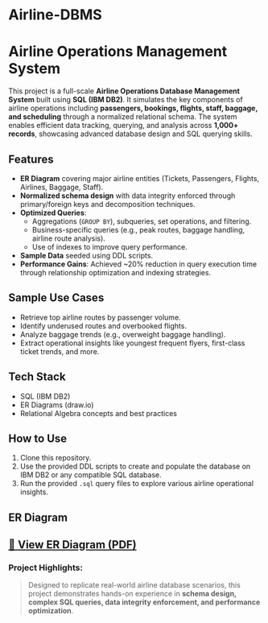 # Airline-DBMS

# Airline Operations Management System

This project is a full-scale **Airline Operations Database Management System** built using **SQL (IBM DB2)**. It simulates the key components of airline operations including **passengers, bookings, flights, staff, baggage, and scheduling** through a normalized relational schema. The system enables efficient data tracking, querying, and analysis across **1,000+ records**, showcasing advanced database design and SQL querying skills.

## Features
- **ER Diagram** covering major airline entities (Tickets, Passengers, Flights, Airlines, Baggage, Staff).
- **Normalized schema design** with data integrity enforced through primary/foreign keys and decomposition techniques.
- **Optimized Queries**:
    - Aggregations (`GROUP BY`), subqueries, set operations, and filtering.
    - Business-specific queries (e.g., peak routes, baggage handling, airline route analysis).
    - Use of indexes to improve query performance.
- **Sample Data** seeded using DDL scripts.
- **Performance Gains**: Achieved ~20% reduction in query execution time through relationship optimization and indexing strategies.

## Sample Use Cases
- Retrieve top airline routes by passenger volume.
- Identify underused routes and overbooked flights.
- Analyze baggage trends (e.g., overweight baggage handling).
- Extract operational insights like youngest frequent flyers, first-class ticket trends, and more.

## Tech Stack
- SQL (IBM DB2)
- ER Diagrams (draw.io)
- Relational Algebra concepts and best practices

## How to Use
1. Clone this repository.
2. Use the provided DDL scripts to create and populate the database on IBM DB2 or any compatible SQL database.
3. Run the provided `.sql` query files to explore various airline operational insights.

## ER Diagram
[📄 View ER Diagram (PDF)](./diagrams/ER.pdf)
---

### Project Highlights:
> Designed to replicate real-world airline database scenarios, this project demonstrates hands-on experience in **schema design, complex SQL queries, data integrity enforcement, and performance optimization**.
